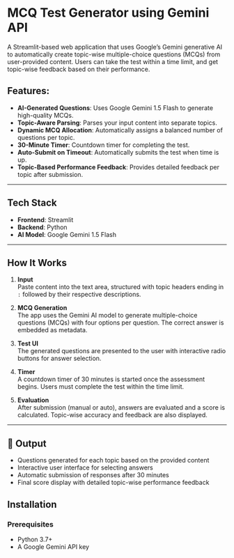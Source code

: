 
# MCQ Test Generator using Gemini API

A Streamlit-based web application that uses Google’s Gemini generative AI to automatically create topic-wise multiple-choice questions (MCQs) from user-provided content. Users can take the test within a time limit, and get topic-wise feedback based on their performance.

## Features:

-  **AI-Generated Questions**: Uses Google Gemini 1.5 Flash to generate high-quality MCQs.
-  **Topic-Aware Parsing**: Parses your input content into separate topics.
-  **Dynamic MCQ Allocation**: Automatically assigns a balanced number of questions per topic.
-  **30-Minute Timer**: Countdown timer for completing the test.
-  **Auto-Submit on Timeout**: Automatically submits the test when time is up.
-  **Topic-Based Performance Feedback**: Provides detailed feedback per topic after submission.

---

##  Tech Stack

- **Frontend**: Streamlit
- **Backend**: Python
- **AI Model**: Google Gemini 1.5 Flash

---

##  How It Works

1. **Input**  
   Paste content into the text area, structured with topic headers ending in `:` followed by their respective descriptions.

2. **MCQ Generation**  
   The app uses the Gemini AI model to generate multiple-choice questions (MCQs) with four options per question. The correct answer is embedded as metadata.

3. **Test UI**  
   The generated questions are presented to the user with interactive radio buttons for answer selection.

4. **Timer**  
   A countdown timer of 30 minutes is started once the assessment begins. Users must complete the test within the time limit.

5. **Evaluation**  
   After submission (manual or auto), answers are evaluated and a score is calculated. Topic-wise accuracy and feedback are also displayed.

---

## 📄 Output

- Questions generated for each topic based on the provided content
- Interactive user interface for selecting answers
- Automatic submission of responses after 30 minutes
- Final score display with detailed topic-wise performance feedback


##  Installation

### Prerequisites

- Python 3.7+
- A Google Gemini API key

